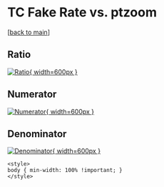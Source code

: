 # TC Fake Rate vs. ptzoom

[[back to main](./)]



## Ratio

[![Ratio](../mtv/var/TC_fakerate_stack_ptzoom.png){ width=600px }](../mtv/var/TC_fakerate_stack_ptzoom.pdf)

## Numerator

[![Numerator](../mtv/num/TC_fakerate_stack_ptzoom_num.png){ width=600px }](../mtv/num/TC_fakerate_stack_ptzoom_num.pdf)

## Denominator

[![Denominator](../mtv/den/TC_fakerate_stack_ptzoom_den.png){ width=600px }](../mtv/den/TC_fakerate_stack_ptzoom_den.pdf)


``` {=html}
<style>
body { min-width: 100% !important; }
</style>
```
